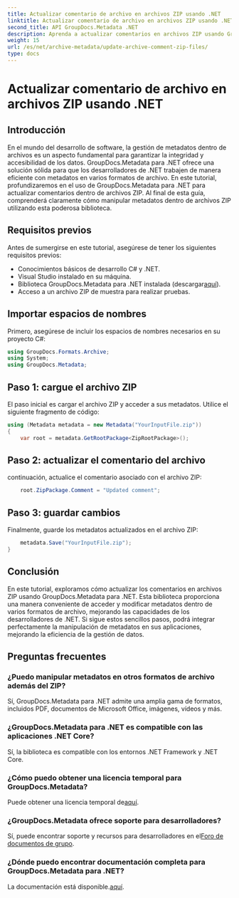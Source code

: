 ```yaml
---
title: Actualizar comentario de archivo en archivos ZIP usando .NET
linktitle: Actualizar comentario de archivo en archivos ZIP usando .NET
second_title: API GroupDocs.Metadata .NET
description: Aprenda a actualizar comentarios en archivos ZIP usando GroupDocs.Metadata para .NET. Mejore la gestión de metadatos en aplicaciones C# sin esfuerzo.
weight: 15
url: /es/net/archive-metadata/update-archive-comment-zip-files/
type: docs
---
```

# Actualizar comentario de archivo en archivos ZIP usando .NET

## Introducción
En el mundo del desarrollo de software, la gestión de metadatos dentro de archivos es un aspecto fundamental para garantizar la integridad y accesibilidad de los datos. GroupDocs.Metadata para .NET ofrece una solución sólida para que los desarrolladores de .NET trabajen de manera eficiente con metadatos en varios formatos de archivo. En este tutorial, profundizaremos en el uso de GroupDocs.Metadata para .NET para actualizar comentarios dentro de archivos ZIP. Al final de esta guía, comprenderá claramente cómo manipular metadatos dentro de archivos ZIP utilizando esta poderosa biblioteca.
## Requisitos previos
Antes de sumergirse en este tutorial, asegúrese de tener los siguientes requisitos previos:
- Conocimientos básicos de desarrollo C# y .NET.
- Visual Studio instalado en su máquina.
-  Biblioteca GroupDocs.Metadata para .NET instalada (descargar[aquí](https://releases.groupdocs.com/metadata/net/)).
- Acceso a un archivo ZIP de muestra para realizar pruebas.

## Importar espacios de nombres
Primero, asegúrese de incluir los espacios de nombres necesarios en su proyecto C#:
```csharp
using GroupDocs.Formats.Archive;
using System;
using GroupDocs.Metadata;
```
## Paso 1: cargue el archivo ZIP
El paso inicial es cargar el archivo ZIP y acceder a sus metadatos. Utilice el siguiente fragmento de código:
```csharp
using (Metadata metadata = new Metadata("YourInputFile.zip"))
{
    var root = metadata.GetRootPackage<ZipRootPackage>();
```
## Paso 2: actualizar el comentario del archivo
continuación, actualice el comentario asociado con el archivo ZIP:
```csharp
    root.ZipPackage.Comment = "Updated comment";
```
## Paso 3: guardar cambios
Finalmente, guarde los metadatos actualizados en el archivo ZIP:
```csharp
    metadata.Save("YourInputFile.zip");
}
```

## Conclusión
En este tutorial, exploramos cómo actualizar los comentarios en archivos ZIP usando GroupDocs.Metadata para .NET. Esta biblioteca proporciona una manera conveniente de acceder y modificar metadatos dentro de varios formatos de archivo, mejorando las capacidades de los desarrolladores de .NET. Si sigue estos sencillos pasos, podrá integrar perfectamente la manipulación de metadatos en sus aplicaciones, mejorando la eficiencia de la gestión de datos.

## Preguntas frecuentes
### ¿Puedo manipular metadatos en otros formatos de archivo además del ZIP?
Sí, GroupDocs.Metadata para .NET admite una amplia gama de formatos, incluidos PDF, documentos de Microsoft Office, imágenes, vídeos y más.
### ¿GroupDocs.Metadata para .NET es compatible con las aplicaciones .NET Core?
Sí, la biblioteca es compatible con los entornos .NET Framework y .NET Core.
### ¿Cómo puedo obtener una licencia temporal para GroupDocs.Metadata?
 Puede obtener una licencia temporal de[aquí](https://purchase.groupdocs.com/temporary-license/).
### ¿GroupDocs.Metadata ofrece soporte para desarrolladores?
 Sí, puede encontrar soporte y recursos para desarrolladores en el[Foro de documentos de grupo](https://forum.groupdocs.com/c/metadata/14).
### ¿Dónde puedo encontrar documentación completa para GroupDocs.Metadata para .NET?
 La documentación está disponible.[aquí](https://tutorials.groupdocs.com/metadata/net/).